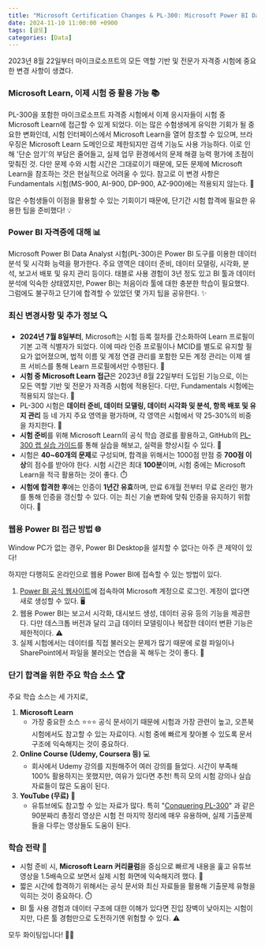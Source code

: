 ```yaml
---
title: "Microsoft Certification Changes & PL-300: Microsoft Power BI Data Analyst Tips 💡"
date: 2024-11-10 11:00:00 +0900
tags: [글또]
categories: [Data]
---
```


2023년 8월 22일부터 마이크로소프트의 모든 역할 기반 및 전문가 자격증 시험에 중요한 변경 사항이 생겼다.

### Microsoft Learn, 이제 시험 중 활용 가능 📚

PL-300을 포함한 마이크로소프트 자격증 시험에서 이제 응시자들이 시험 중 Microsoft Learn에 접근할 수 있게 되었다. 이는 많은 수험생에게 유익한 기회가 될 중요한 변화인데, 시험 인터페이스에서 Microsoft Learn을 열어 참조할 수 있으며, 브라우징은 Microsoft Learn 도메인으로 제한되지만 검색 기능도 사용 가능하다. 이로 인해 '단순 암기'의 부담은 줄어들고, 실제 업무 환경에서의 문제 해결 능력 평가에 초점이 맞춰진 것. 다만 문제 수와 시험 시간은 그대로이기 때문에, 모든 문제에 Microsoft Learn을 참조하는 것은 현실적으로 어려울 수 있다. 참고로 이 변경 사항은 Fundamentals 시험(MS-900, AI-900, DP-900, AZ-900)에는 적용되지 않는다. 🚫

많은 수험생들이 이점을 활용할 수 있는 기회이기 때문에, 단기간 시험 합격에 필요한 유용한 팁을 준비했다! 💡
 
### Power BI 자격증에 대해 📊

Microsoft Power BI Data Analyst 시험(PL-300)은 Power BI 도구를 이용한 데이터 분석 및 시각화 능력을 평가한다. 주요 영역은 데이터 준비, 데이터 모델링, 시각화, 분석, 보고서 배포 및 유지 관리 등이다. 태블로 사용 경험이 3년 정도 있고 BI 툴과 데이터 분석에 익숙한 상태였지만, Power BI는 처음이라 툴에 대한 충분한 학습이 필요했다. 그럼에도 불구하고 단기에 합격할 수 있었던 몇 가지 팁을 공유한다. ✨

### 최신 변경사항 및 추가 정보 🔍

- **2024년 7월 8일부터**, Microsoft는 시험 등록 절차를 간소화하여 Learn 프로필이 기본 고객 식별자가 되었다. 이에 따라 인증 프로필이나 MCID를 별도로 유지할 필요가 없어졌으며, 법적 이름 및 계정 연결 관리를 포함한 모든 계정 관리는 이제 셀프 서비스를 통해 Learn 프로필에서만 수행된다. 🔄
- **시험 중 Microsoft Learn 접근**은 2023년 8월 22일부터 도입된 기능으로, 이는 모든 역할 기반 및 전문가 자격증 시험에 적용된다. 다만, Fundamentals 시험에는 적용되지 않는다. 📘
- PL-300 시험은 **데이터 준비, 데이터 모델링, 데이터 시각화 및 분석, 항목 배포 및 유지 관리** 등 네 가지 주요 영역을 평가하며, 각 영역은 시험에서 약 25-30%의 비중을 차지한다. 🧩
- **시험 준비**를 위해 Microsoft Learn의 공식 학습 경로를 활용하고, GitHub의 [PL-300 랩 실습 가이드](https://microsoftlearningkorea.github.io/PL-300-Microsoft-Power-BI-Data-Analyst.ko-kr/intro.html)를 통해 실습을 해보고, 실력을 향상시킬 수 있다. 💪
- 시험은 **40~60개의 문제**로 구성되며, 합격을 위해서는 1000점 만점 중 **700점 이상**의 점수를 받아야 한다. 시험 시간은 최대 **100분**이며, 시험 중에는 Microsoft Learn을 적극 활용하는 것이 좋다. ⏱️
- **시험에 합격한 후**에는 인증이 **1년간 유효**하며, 만료 6개월 전부터 무료 온라인 평가를 통해 인증을 갱신할 수 있다. 이는 최신 기술 변화에 맞춰 인증을 유지하기 위함이다. 🔄

### 웹용 Power BI 접근 방법 🌐

Window PC가 없는 경우, Power BI Desktop을 설치할 수 없다는 아주 큰 제약이 있다!

하지만 다행히도 온라인으로 웹용 Power BI에 접속할 수 있는 방법이 있다. 

1. [Power BI 공식 웹사이트](https://powerbi.microsoft.com/)에 접속하여 Microsoft 계정으로 로그인. 계정이 없다면 새로 생성할 수 있다. 🖥️
2. 웹용 Power BI는 보고서 시각화, 대시보드 생성, 데이터 공유 등의 기능을 제공한다. 다만 데스크톱 버전과 달리 고급 데이터 모델링이나 복잡한 데이터 변환 기능은 제한적이다. ⚠️
3. 실제 시험에서는 데이터를 직접 불러오는 문제가 많기 때문에 로컬 파일이나 SharePoint에서 파일을 불러오는 연습을 꼭 해두는 것이 좋다. 📂

### 단기 합격을 위한 주요 학습 소스 🏆

주요 학습 소스는 세 가지로,

1. **Microsoft Learn** 
    - 가장 중요한 소스 ⭐️⭐️⭐️ 공식 문서이기 때문에 시험과 가장 관련이 높고, 오픈북 시험에서도 참고할 수 있는 자료이다. 시험 중에 빠르게 찾아볼 수 있도록 문서 구조에 익숙해지는 것이 중요하다.
2. **Online Course (Udemy, Coursera 등)** 💻
    - 회사에서 Udemy 강의를 지원해주어 여러 강의를 들었다. 시간이 부족해 100% 활용하지는 못했지만, 여유가 있다면 추천! 특히 모의 시험 강의나 실습 자료들이 많은 도움이 된다.
3. **YouTube (무료)** 🎥
    - 유튜브에도 참고할 수 있는 자료가 많다. 특히 "[Conquering PL-300](https://www.youtube.com/watch?v=BDGzVpt1xCg)" 과 같은 90분짜리 총정리 영상은 시험 전 마지막 정리에 매우 유용하며, 실제 기출문제들을 다루는 영상들도 도움이 된다.

### 학습 전략 📝

- 시험 준비 시, **Microsoft Learn 커리큘럼**을 중심으로 빠르게 내용을 훑고 유튜브 영상을 1.5배속으로 보면서 실제 시험 화면에 익숙해지려 했다. 🔄
- 짧은 시간에 합격하기 위해서는 공식 문서와 최신 자료들을 활용해 기출문제 유형을 익히는 것이 중요하다. ⏱️
- BI 툴 사용 경험과 데이터 구조에 대한 이해가 있다면 진입 장벽이 낮아지는 시험이지만, 다른 툴 경험만으로 도전하기엔 위험할 수 있다. ⚠️


모두 화이팅입니다! 💪🔥
